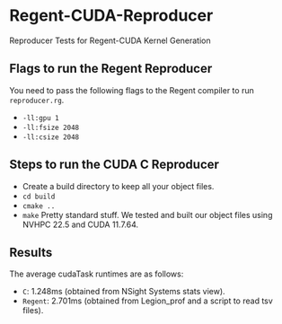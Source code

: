 # Regent-CUDA-Reproducer
Reproducer Tests for Regent-CUDA Kernel Generation

## Flags to run the Regent Reproducer
You need to pass the following flags to the Regent compiler to run `reproducer.rg`.
- ```-ll:gpu 1```
- ```-ll:fsize 2048```
- ```-ll:csize 2048```

## Steps to run the CUDA C Reproducer
- Create a build directory to keep all your object files.
- `cd build`
- `cmake ..`
- `make`
Pretty standard stuff. We tested and built our object files using NVHPC 22.5 and CUDA 11.7.64.

## Results
The average cudaTask runtimes are as follows:
- `C`: 1.248ms (obtained from NSight Systems stats view).
- `Regent`: 2.701ms (obtained from Legion_prof and a script to read tsv files).
